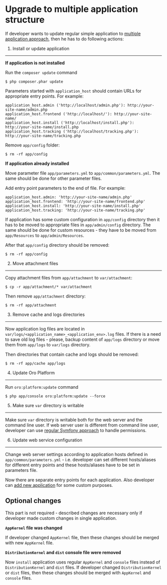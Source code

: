 Upgrade to multiple application structure
=========================================


If developer wants to update regular simple application to [multiple application approach](./getting-started.md#directory-structure),
then he has to do following actions:

1. Install or update application
--------------------------------

**If application is not installed**

Run the `composer update` command

```
$ php composer.phar update
```

Parameters started with `application_host` should contain URLs for appropriate entry points. For example:

```
application_host.admin ('http://localhost/admin.php'): http://your-site-name/admin.php
application_host.frontend ('http://localhost/'): http://your-site-name/
application_host.install ('http://localhost/install.php'): http://your-site-name/install.php
application_host.tracking ('http://localhost/tracking.php'): http://your-site-name/tracking.php
```

Remove `app/config` folder:

```
$ rm -rf app/config
```

**If application already installed**

Move parameter file `app/parameters.yml` to `app/common/parameters.yml`. The same should be done for other parameter
files.

Add entry point parameters to the end of file. For example:

```
application_host.admin: 'http://your-site-name/admin.php'
application_host.frontend: 'http://your-site-name/frontend.php'
application_host.install: 'http://your-site-name/install.php'
application_host.tracking: 'http://your-site-name/tracking.php'
```

If application has some custom configuration in `app/config` directory then it has to be moved to appropriate files
in `app/admin/config` directory. The same should be done for custom resources - they have to be moved from
`app/Resources` to `app/admin/Resources`.

After that `app/config` directory should be removed:

```
$ rm -rf app/config
```

2. Move attachment files
------------------------

Copy attachment files from `app/attachment` to `var/attachment`:
```
$ cp -r app/attachment/* var/attachment
```

Then remove `app/attachment` directory:
```
$ rm -rf app/attachment
```

3. Remove cache and logs directories
------------------------------------

Now application log files are located in `var/logs/<application_name>_<application_env>.log` files.
If there is a need to save old log files - please, backup content of `app/logs` directory or move them from `app/logs` 
to `var/logs` directory.

Then directories that contain cache and logs should be removed:

```
$ rm -rf app/cache app/logs
```

4. Update Oro Platform
----------------------

Run `oro:platform:update` command

```
$ php app/console oro:platform:update --force
```

5. Make sure `var` directory is writable
----------------------------------------

Make sure `var` directory is writable both for the web server and the command line user.
If web server user is different from command line user, developer can use 
[regular Symfony approach](http://symfony.com/doc/2.3/book/installation.html#book-installation-permissions)
to handle permissions.

6. Update web service configuration
-----------------------------------

Change web server settings according to application hosts defined in `app/common/parameters.yml` - i.e. developer can 
set different hosts/aliases for different entry points and these hosts/aliases have to be set in parameters file.

Now there are separate entry points for each application. Also developer can 
[add new application](./add-new-application.md) for some custom purposes.

Optional changes
----------------

This part is not required - described changes are necessary only if developer made custom changes in single application.

**`AppKernel` file was changed**

If developer changed `AppKernel` file, then these changes should be merged with new `AppKernel` file.

**`DistributionKernel` and `dist` console file were removed**

Now `install` application uses regular `AppKernel` and `console` files instead of `DistributionKernel` and `dist` files.
If developer changed `DistributionKernel` or `dist` files, then these changes should be merged with 
`AppKernel` and `console` files.
